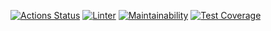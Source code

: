 [![Actions Status](https://github.com/vvvhatislove/frontend-project-lvl2/workflows/hexlet-check/badge.svg)](https://github.com/vvvhatislove/frontend-project-lvl2/actions)
[![Linter](https://github.com/vvvhatislove/frontend-project-lvl2/workflows/Linter/badge.svg)](https://github.com/vvvhatislove/frontend-project-lvl2/actions?query=workflow%3ALinter)
[![Maintainability](https://api.codeclimate.com/v1/badges/a99a88d28ad37a79dbf6/maintainability)](https://codeclimate.com/github/vvvhatislove/frontend-project-lvl2/maintainability)
[![Test Coverage](https://api.codeclimate.com/v1/badges/a99a88d28ad37a79dbf6/test_coverage)](https://codeclimate.com/github/vvvhatislove/frontend-project-lvl2/test_coverage)
